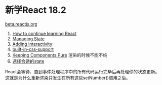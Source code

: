 # 新学React 18.2
[beta.reactjs.org](https://beta.reactjs.org/learn/render-and-commit)

1. [How to continue learning React](https://nextjs.org/learn/foundations/from-javascript-to-react/continue-learning-react)
2. [Managing State](https://beta.reactjs.org/learn/managing-state)
3. [Adding Interactivity](https://beta.reactjs.org/learn/adding-interactivity)
4. [built-in-css-support](https://nextjs.org/docs/basic-features/built-in-css-support)
5. [Keeping Components Pure](https://beta.reactjs.org/learn/keeping-components-pure) 渲染的时候不能不纯
6. [选择合适的state](https://beta.reactjs.org/learn/choosing-the-state-structure)



React会等待，直到事件处理程序中的所有代码运行完毕后再处理你的状态更新。这就是为什么重新渲染只发生在所有这些setNumber()调用之后。